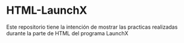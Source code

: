 # HTML-LaunchX
Este repositorio tiene la intención de mostrar las practicas realizadas durante la parte de HTML del programa LaunchX 
